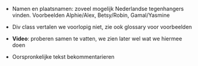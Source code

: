* Namen en plaatsnamen: zoveel mogelijk Nederlandse tegenhangers vinden. Voorbeelden Alphie/Alex, Betsy/Robin, Gamal/Yasmine

* Div class vertalen we voorlopig niet, zie ook glossary voor voorbeelden

* **Video**: proberen samen te vatten, we zien later wel wat we hiermee doen 

* Oorspronkelijke tekst bekommentarieren 
